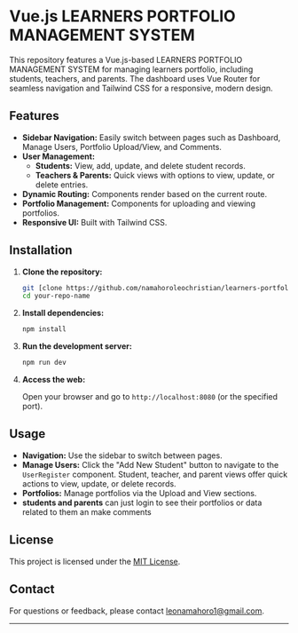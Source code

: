 

# Vue.js LEARNERS PORTFOLIO MANAGEMENT SYSTEM

This repository features a Vue.js-based LEARNERS PORTFOLIO MANAGEMENT SYSTEM for managing learners portfolio, including students, teachers, and parents. The dashboard uses Vue Router for seamless navigation and Tailwind CSS for a responsive, modern design.

## Features

- **Sidebar Navigation:** Easily switch between pages such as Dashboard, Manage Users, Portfolio Upload/View, and Comments.
- **User Management:** 
  - **Students:** View, add, update, and delete student records.
  - **Teachers & Parents:** Quick views with options to view, update, or delete entries.
- **Dynamic Routing:** Components render based on the current route.
- **Portfolio Management:** Components for uploading and viewing portfolios.
- **Responsive UI:** Built with Tailwind CSS.


## Installation

1. **Clone the repository:**

   ```bash
   git [clone https://github.com/namahoroleochristian/learners-portfolio-solution ]
   cd your-repo-name
   ```

2. **Install dependencies:**

   ```bash
   npm install
   ```

3. **Run the development server:**

   ```bash
   npm run dev
   ```

4. **Access the web:**

   Open your browser and go to `http://localhost:8080` (or the specified port).

## Usage

- **Navigation:** Use the sidebar to switch between pages.
- **Manage Users:** Click the "Add New Student" button to navigate to the `UserRegister` component. Student, teacher, and parent views offer quick actions to view, update, or delete records.
- **Portfolios:** Manage portfolios via the Upload and View sections.
- **students and parents** can just login to see their portfolios or data related to them an make comments


## License

This project is licensed under the [MIT License](LICENSE).

## Contact

For questions or feedback, please contact [leonamahoro1@gmail.com](mailto:your-email@example.com).

---
